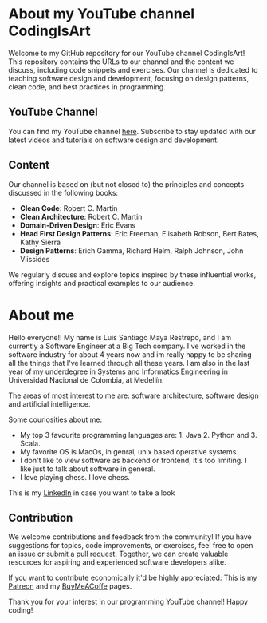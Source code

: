 # About my YouTube channel CodingIsArt

Welcome to my GitHub repository for our YouTube channel CodingIsArt! This repository contains the URLs to our channel and the content we discuss, including code snippets and exercises. Our channel is dedicated to teaching software design and development, focusing on design patterns, clean code, and best practices in programming.

## YouTube Channel

You can find my YouTube channel [here](https://www.youtube.com/@CodingIsArt-cw6cn). Subscribe to stay updated with our latest videos and tutorials on software design and development.

## Content

Our channel is based on (but not closed to) the principles and concepts discussed in the following books:

- **Clean Code**: Robert C. Martin
- **Clean Architecture**: Robert C. Martin
- **Domain-Driven Design**: Eric Evans
- **Head First Design Patterns**: Eric Freeman, Elisabeth Robson, Bert Bates, Kathy Sierra
- **Design Patterns**: Erich Gamma, Richard Helm, Ralph Johnson, John Vlissides

We regularly discuss and explore topics inspired by these influential works, offering insights and practical examples to our audience.

# About me

Hello everyone!!  My name is Luis Santiago Maya Restrepo, and I am currently a Software Engineer at a Big Tech company. I've worked in the software industry for about 4 years now and im really happy to be sharing all the things that I've learned through all these years. 
I am also in the last year of my underdegree in Systems and Informatics Engineering in Universidad Nacional de Colombia, at Medellín. 

The areas of most interest to me are: software architecture, software design and artificial intelligence. 

Some couriosities about me:
- My top 3 favourite programming languages are: 1. Java 2. Python and 3. Scala.
- My favorite OS is MacOs, in genral, unix based operative systems.
- I don't like to view software as backend or frontend, it's too limiting. I like just to talk about software in general.
- I love playing chess. I love chess.

This is my [LinkedIn](https://www.linkedin.com/in/luis-santiago-maya-restrepo-753889183/) in case you want to take a look

## Contribution

We welcome contributions and feedback from the community! If you have suggestions for topics, code improvements, or exercises, feel free to open an issue or submit a pull request. Together, we can create valuable resources for aspiring and experienced software developers alike.

If you want to contribute economically it'd be highly appreciated: This is my [Patreon](https://www.patreon.com/CodingIsArt838/membership) and my [BuyMeACoffe](https://www.buymeacoffee.com/codingisart) pages.

Thank you for your interest in our programming YouTube channel! Happy coding!

